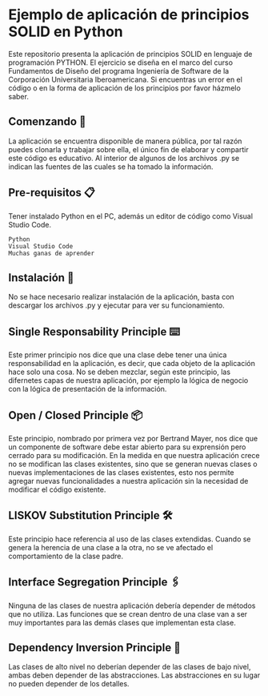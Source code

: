 # Ejemplo de aplicación de principios SOLID en Python

Este repositorio presenta la aplicación de principios SOLID en lenguaje de programación PYTHON. El ejercicio se diseña en el marco del curso Fundamentos de Diseño del programa Ingeniería de Software de la Corporación Universitaria Iberoamericana. Si encuentras un error en el código o en la forma de aplicación de los principios por favor házmelo saber.

## Comenzando 🚀

La aplicación se encuentra disponible de manera pública, por tal razón puedes clonarla y trabajar sobre ella, el único fin de elaborar y compartir este código es educativo. Al interior de algunos de los archivos .py se indican las fuentes de las cuales se ha tomado la información.

## Pre-requisitos 📋

Tener instalado Python en el PC, además un editor de código como Visual Studio Code.

```
Python
Visual Studio Code
Muchas ganas de aprender
```

## Instalación 🔧

No se hace necesario realizar instalación de la aplicación, basta con descargar los archivos .py y ejecutar para ver su funcionamiento.


## Single Responsability Principle ⌨️

Este primer principio nos dice que una clase debe tener una única responsabilidad en la aplicación, es decir, que cada objeto de la aplicación hace solo una cosa. No se deben mezclar, según este principio, las difernetes capas de nuestra aplicación, por ejemplo la lógica de negocio con la lógica de presentación de la información.


## Open / Closed Principle 📦

Este principio, nombrado por primera vez por Bertrand Mayer, nos dice que un componente de software debe estar abierto para su exprensión pero cerrado para su modificación. En la medida en que nuestra aplicación crece no se modifican las clases existentes, sino que se generan nuevas clases o nuevas implementaciones de las clases existentes, esto nos permite agregar nuevas funcionalidades a nuestra aplicación sin la necesidad de modificar el código existente.


## LISKOV Substitution Principle 🛠️

Este principio hace referencia al uso de las clases extendidas. Cuando se genera la herencia de una clase a la otra, no se ve afectado el comportamiento de la clase padre. 


## Interface Segregation Principle 🖇️

Ninguna de las clases de nuestra aplicación debería depender de métodos que no utiliza. Las funciones que se crean dentro de una clase van a ser muy importantes para las demás clases que implementan esta clase. 


## Dependency Inversion Principle 📖

Las clases de alto nivel no deberían depender de las clases de bajo nivel, ambas deben depender de las abstracciones. Las abstracciones en su lugar no pueden depender de los detalles.

